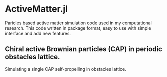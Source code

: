 # ActiveMatter.jl
Paricles based active matter simulation code used in my computational research. This code written in  package format, easy to use with simple interface  and add new features. 

## Chiral active Brownian particles (CAP) in periodic obstacles lattice. 
Simulating a single CAP self-propelling in obstacles lattice. 
